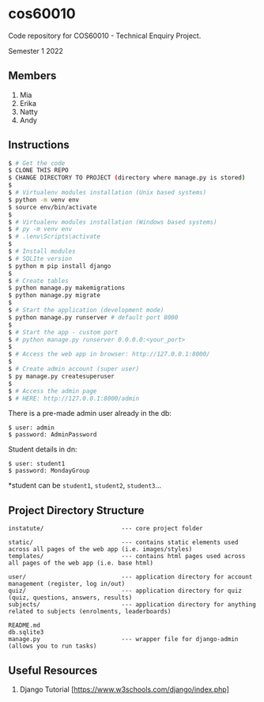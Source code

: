 # cos60010
Code repository for COS60010 - Technical Enquiry Project.

Semester 1 2022

## Members
1. Mia
2. Erika
3. Natty
4. Andy

## Instructions

```bash
$ # Get the code
$ CLONE THIS REPO
$ CHANGE DIRECTORY TO PROJECT (directory where manage.py is stored)
$
$ # Virtualenv modules installation (Unix based systems)
$ python -m venv env 
$ source env/bin/activate
$
$ # Virtualenv modules installation (Windows based systems)
$ # py -m venv env 
$ # .\env\Scripts\activate
$
$ # Install modules
$ # SQLIte version
$ python m pip install django
$
$ # Create tables
$ python manage.py makemigrations
$ python manage.py migrate
$
$ # Start the application (development mode)
$ python manage.py runserver # default port 8000
$
$ # Start the app - custom port 
$ # python manage.py runserver 0.0.0.0:<your_port>
$
$ # Access the web app in browser: http://127.0.0.1:8000/
$
$ # Create admin account (super user)
$ py manage.py createsuperuser
$ 
$ # Access the admin page
$ # HERE: http://127.0.0.1:8000/admin

```

There is a pre-made admin user already in the db:

```
$ user: admin
$ password: AdminPassword
```

Student details in dn:
```
$ user: student1
$ password: MondayGroup
```
*student can be ```student1```, ```student2```, ```student3```...

## Project Directory Structure

```
instatute/                      --- core project folder

static/                         --- contains static elements used across all pages of the web app (i.e. images/styles)
templates/                      --- contains html pages used across all pages of the web app (i.e. base html)

user/                           --- application directory for account management (register, log in/out)
quiz/                           --- application directory for quiz (quiz, questions, answers, results)
subjects/                       --- application directory for anything related to subjects (enrolments, leaderboards)

README.md
db.sqlite3
manage.py                       --- wrapper file for django-admin (allows you to run tasks)
```


## Useful Resources

1. Django Tutorial [https://www.w3schools.com/django/index.php]

